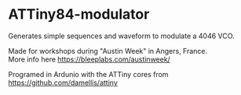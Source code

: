 # ATTiny84-modulator
Generates simple sequences and waveform to modulate a 4046 VCO. </br>

Made for workshops during "Austin Week" in Angers, France. </br>
More info here https://bleeplabs.com/austinweek/</br>

Programed in Ardunio with the ATTiny cores from https://github.com/damellis/attiny

